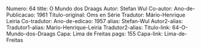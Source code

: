 Numero: 64
title: O Mundo dos Draags
Autor: Stefan Wul
Co-autor: 
Ano-de-Publicacao: 1961
Titulo-original: Oms en Série
Tradutor: Mário-Henrique Leiria
Co-tradutor: 
Ano-de-edicao: 1957
alias: Stefan-Wul
Autor2-alias: 
Tradutor1-alias: Mario-Henrique-Leiria
Tradutor2-alias: 
Titulo-link: 64-O-Mundo-dos-Draags
Capa: Lima de Freitas
pags: 155
Capa-link: Lima-de-Freitas